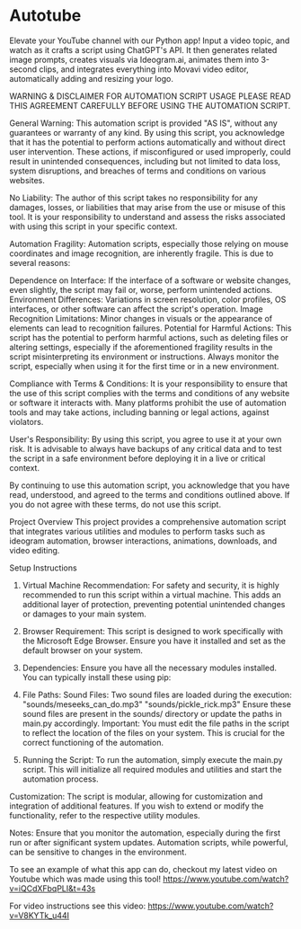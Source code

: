 # Autotube
Elevate your YouTube channel with our Python app! Input a video topic, and watch as it crafts a script using ChatGPT's API. It then generates related image prompts, creates visuals via Ideogram.ai, animates them into 3-second clips, and integrates everything into Movavi video editor, automatically adding and resizing your logo.

WARNING & DISCLAIMER FOR AUTOMATION SCRIPT USAGE
PLEASE READ THIS AGREEMENT CAREFULLY BEFORE USING THE AUTOMATION SCRIPT.

General Warning: This automation script is provided "AS IS", without any guarantees or warranty of any kind. By using this script, you acknowledge that it has the potential to perform actions automatically and without direct user intervention. These actions, if misconfigured or used improperly, could result in unintended consequences, including but not limited to data loss, system disruptions, and breaches of terms and conditions on various websites.

No Liability: The author of this script takes no responsibility for any damages, losses, or liabilities that may arise from the use or misuse of this tool. It is your responsibility to understand and assess the risks associated with using this script in your specific context.

Automation Fragility: Automation scripts, especially those relying on mouse coordinates and image recognition, are inherently fragile. This is due to several reasons:

Dependence on Interface: If the interface of a software or website changes, even slightly, the script may fail or, worse, perform unintended actions.
Environment Differences: Variations in screen resolution, color profiles, OS interfaces, or other software can affect the script's operation.
Image Recognition Limitations: Minor changes in visuals or the appearance of elements can lead to recognition failures.
Potential for Harmful Actions: This script has the potential to perform harmful actions, such as deleting files or altering settings, especially if the aforementioned fragility results in the script misinterpreting its environment or instructions. Always monitor the script, especially when using it for the first time or in a new environment.

Compliance with Terms & Conditions: It is your responsibility to ensure that the use of this script complies with the terms and conditions of any website or software it interacts with. Many platforms prohibit the use of automation tools and may take actions, including banning or legal actions, against violators.

User's Responsibility: By using this script, you agree to use it at your own risk. It is advisable to always have backups of any critical data and to test the script in a safe environment before deploying it in a live or critical context.

By continuing to use this automation script, you acknowledge that you have read, understood, and agreed to the terms and conditions outlined above. If you do not agree with these terms, do not use this script.

Project Overview
This project provides a comprehensive automation script that integrates various utilities and modules to perform tasks such as ideogram automation, browser interactions, animations, downloads, and video editing.

Setup Instructions
1. Virtual Machine Recommendation:
For safety and security, it is highly recommended to run this script within a virtual machine. This adds an additional layer of protection, preventing potential unintended changes or damages to your main system.

2. Browser Requirement:
This script is designed to work specifically with the Microsoft Edge Browser. Ensure you have it installed and set as the default browser on your system.

3. Dependencies:
Ensure you have all the necessary modules installed. You can typically install these using pip:

4. File Paths:
Sound Files:
Two sound files are loaded during the execution:
"sounds/meseeks_can_do.mp3"
"sounds/pickle_rick.mp3"
Ensure these sound files are present in the sounds/ directory or update the paths in main.py accordingly.
Important: You must edit the file paths in the script to reflect the location of the files on your system. This is crucial for the correct functioning of the automation.

5. Running the Script:
To run the automation, simply execute the main.py script. This will initialize all required modules and utilities and start the automation process.

Customization:
The script is modular, allowing for customization and integration of additional features. If you wish to extend or modify the functionality, refer to the respective utility modules.

Notes:
Ensure that you monitor the automation, especially during the first run or after significant system updates. Automation scripts, while powerful, can be sensitive to changes in the environment.

To see an example of what this app can do, checkout my latest video on Youtube which was made using this tool!
https://www.youtube.com/watch?v=iQCdXFbqPLI&t=43s


For video instructions see this video:
https://www.youtube.com/watch?v=V8KYTk_u44I
